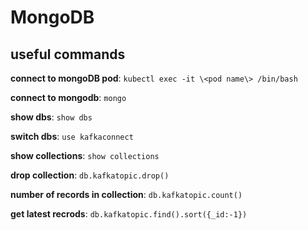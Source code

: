 # MongoDB

## useful commands

**connect to mongoDB pod**:
`kubectl exec -it \<pod name\> /bin/bash`

**connect to mongodb**:
`mongo`

**show dbs**:
`show dbs`

**switch dbs**:
`use kafkaconnect`

**show collections**:
`show collections`

**drop collection**:
`db.kafkatopic.drop()`

**number of records in collection**:
`db.kafkatopic.count()`

**get latest recrods**:
`db.kafkatopic.find().sort({_id:-1})`
